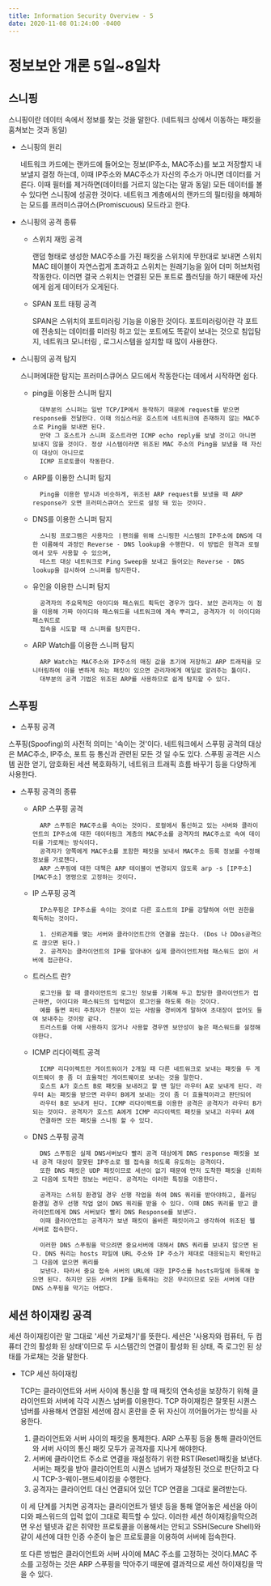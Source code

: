 ```yaml
---
title: Information Security Overview - 5
date: 2020-11-08 01:24:00 -0400
---
```


# 정보보안 개론 5일~8일차
## 스니핑
스니핑이란 데이터 속에서 정보를 찾는 것을 말한다.
(네트워크 상에서 이동하는 패킷을 훔쳐보는 것과 동일)
- 스니핑의 원리

    네트워크 카드에는 랜카드에 들어오는 정보(IP주소, MAC주소)를 보고 저장할지 내보낼지 결정 하는데, 이때 IP주소와 MAC주소가 자신의 주소가 아니면 데이터를 거른다.
    이때 필터를 제거하면(데이터를 거르지 않는다는 말과 동일) 모든 데이터를 볼 수 있다면 스니핑에 성공한 것이다. 네트워크 계층에서의 랜카드의 필터링을 해제하는 모드를 프러미스큐어스(Promiscuous) 모드라고 한다.
    
- 스니핑의 공격 종류
    
    - 스위치 재밍 공격
    
        랜덤 형태로 생성한 MAC주소를 가진 패킷을 스위치에 무한대로 보내면 스위치 MAC 테이블이 자연스럽게 초과하고 스위치는 원래기능을 잃어 더미 허브처럼 작동한다.
        이러면 결국 스위치는 연결된 모든 포트로 플러딩을 하기 때문에 자신에게 쉽게 데이터가 오게된다.
        
    - SPAN 포트 태핑 공격
    
        SPAN은 스위치의 포트미러링 기능을 이용한 것이다. 포트미러링이란 각 포트에 전송되는 데이터를 미러링 하고 있는 포트에도 똑같이 보내는 것으로 침입탐지, 네트워크 모니터링
        , 로그시스템을 설치할 때 많이 사용한다.

- 스니핑의 공격 탐지

  스니퍼에대한 탐지는 프러미스큐어스 모드에서 작동한다는 데에서 시작하면 쉽다.
  
    - ping을 이용한 스니퍼 탐지
    
            대부분의 스니퍼는 일반 TCP/IP에서 동작하기 때문에 request를 받으면 response를 전달한다. 이때 의심스러운 호스트에 네트워크에 존재하지 않는 MAC주소로 Ping을 보내면 된다.
            만약 그 호스트가 스니퍼 호스트라면 ICMP echo reply를 보낼 것이고 아니면 보내지 않을 것이다. 정상 시스템이라면 위조된 MAC 주소의 Ping을 보냈을 때 자신이 대상이 아니므로
            ICMP 프로토콜이 작동한다.
        
    - ARP를 이용한 스니퍼 탐지
    
            Ping을 이용한 방시과 비슷하게, 위조된 ARP request를 보냈을 때 ARP response가 오면 프러미스큐어스 모드로 설정 돼 있는 것이다.
        
    - DNS를 이용한 스니퍼 탐지
    
            스니핑 프로그램은 사용자으 ㅣ편의를 위해 스니핑한 시스템의 IP주소에 DNS에 대한 이름해석 과정인 Reverse - DNS lookup을 수행한다. 이 방법은 원격과 로컬에서 모두 사용할 수 있으며,
            테스트 대상 네트워크로 Ping Sweep을 보내고 들어오는 Reverse - DNS lookup을 감시하여 스니퍼를 탐지한다.
        
    - 유인을 이용한 스니퍼 탐지
    
            공격자의 주요목적은 아이디와 패스워드 획득인 경우가 많다. 보안 관리자는 이 점을 이용해 가짜 아이디와 패스워드를 네트워크에 계속 뿌리고, 공격자가 이 아이디와 패스워드로
            접속을 시도할 때 스니퍼를 탐지한다.
        
    - ARP Watch를 이용한 스니퍼 탐지
    
            ARP Watch는 MAC주소와 IP주소의 매칭 값을 초기에 저장하고 ARP 트래픽을 모니터링하여 이를 변하게 하는 패킷이 있으면 관리자에게 메일로 알려주는 툴이다.
            대부분의 공격 기법은 위조된 ARP를 사용하므로 쉽게 탐지할 수 있다.

## 스푸핑
- 스푸핑 공격

스푸핑(Spoofing)의 사전적 의미는 '속이는 것'이다. 네트워크에서 스푸핑 공격의 대상은 MAC주소, IP주소, 포트 등 통신과 관련된 모든 것 일 수도 있다. 스푸핑 공격은 시스템 권한 얻기, 암호화된 세션 복호화하기, 네트워크 트래픽 흐름 바꾸기 등을 다양하게 사용한다.

- 스푸핑 공격의 종류

    - ARP 스푸핑 공격
    
            ARP 스푸핑은 MAC주소를 속이는 것이다. 로컬에서 통신하고 있는 서버와 클라이언트의 IP주소에 대한 데이터링크 계층의 MAC주소를 공격자의 MAC주소로 속여 데이터를 가로채는 방식이다.
            공격자가 양쪽에게 MAC주소를 포함한 패킷을 보내서 MAC주소 등록 정보를 수정해 정보를 가로챈다.
            ARP 스푸핑에 대한 대책은 ARP 테이블이 변경되지 않도록 arp -s [IP주소][MAC주소] 명령으로 고정하는 것이다.
            
    - IP 스푸핑 공격
    
            IP스푸핑은 IP주소를 속이는 것이로 다른 호스트의 IP를 강탈하여 어떤 권한을 획득하는 것이다.
            
            1. 신뢰관계를 맺는 서버와 클라이언트간의 연결을 끊는다. (Dos 나 DDos공격으로 끊으면 된다.)
            2. 공격자는 클라이언트의 IP를 알아내어 실제 클라이언트처럼 패스워드 없이 서버에 접근한다.
        
    - 트러스트 란?
    
            로그인을 할 때 클라이언트의 로그인 정보를 기록해 두고 합당한 클라이언트가 접근하면, 아이디와 패스워드의 입력없이 로그인을 하도록 하는 것이다.
            예를 들면 파티 주최자가 친분이 있는 사람을 경비에게 말하여 초대장이 없어도 들여 보내주는 것이랑 같다. 
            트러스트를 아예 사용하지 않거나 사용할 경우엔 보안성이 높은 패스워드를 설정해야한다.
            
    - ICMP 리다이렉트 공격
    
            ICMP 리다이렉트란 게이트워이가 2개일 때 다른 네트워크로 보내는 패킷을 두 게이트웨이 중 좀 더 효율적인 게이트웨이로 보내는 것을 말한다.
            호스트 A가 호스트 B로 패킷을 보내려고 할 땐 일단 라우터 A로 보내게 된다. 라우터 A는 패킷을 받으면 라우터 B에게 보내는 것이 좀 더 효율적이라고 판단되어
            라우터 B로 보내게 된다. ICMP 리다이렉트를 이용한 공격은 공격자가 라우터 B가 되는 것이다. 공격자가 호스트 A에게 ICMP 리다이렉트 패킷을 보내고 라우터 A에
            연결하면 모든 패킷을 스니핑 할 수 있다.
            
    - DNS 스푸핑 공격
    
            DNS 스푸핑은 실제 DNS서버보다 빨리 공격 대상에게 DNS response 패킷을 보내 공격 대상이 잘못된 IP주소로 웹 접속을 하도록 유도하는 공격이다.
            또한 DNS 패킷은 UDP 패킷이므로 세션이 없기 때문에 먼저 도착한 패킷을 신뢰하고 다음에 도착한 정보는 버린다. 공격자는 이러한 특징을 이용한다.
            
            공격자는 스위칭 환경일 경우 선행 작업을 하여 DNS 쿼리를 받아야하고, 플러딩 환경일 경우 선행 작업 없이 DNS 쿼리를 받을 수 있다. 이때 DNS 쿼리를 받고 클라이언트에게 DNS 서버보다 빨리 DNS Response를 보낸다.
            이때 클라이언트는 공격자가 보낸 패킷이 올바른 패킷이라고 생각하여 위조된 웹 서버로 접속한다.
            
            이러한 DNS 스푸핑을 막으려면 중요서버에 대해서 DNS 쿼리를 보내지 않으면 된다. DNS 쿼리는 hosts 파일에 URL 주소와 IP 주소가 제대로 대응되는지 확인하고 그 다음에 없으면 쿼리를
            보낸다. 따라서 중요 접속 서버의 URL에 대한 IP주소를 hosts파일에 등록해 놓으면 된다. 하지만 모든 서버의 IP를 등록하는 것은 무리이므로 모든 서버에 대한 DNS 스푸핑을 막기는 어렵다.
            
 ## 세션 하이재킹 공격
 
 세션 하이재킹이란 말 그대로 '세션 가로채기'를 뜻한다. 세션은 '사용자와 컴퓨터, 두 컴퓨터 간의 활성화 된 상태'이므로 두 시스템간의 연결이 활성화 된 상태, 즉 로그인 된 상태를 가로채는 것을
 말한다.
 
- TCP 세션 하이재킹

    TCP는 클라이언트와 서버 사이에 통신을 할 때 패킷의 연속성을 보장하기 위해 클라이언트와 서버에 각각 시퀀스 넘버를 이용한다.
    TCP 하이재킹은 잘못된 시퀀스 넘버를 사용해서 연결된 세션에 잠시 혼란을 준 뒤 자신이 끼어들어가는 방식을 사용한다.
    
    1. 클라이언트와 서버 사이의 패킷을 통제한다. ARP 스푸핑 등을 통해 클라이언트와 서버 사이의 통신 패킷 모두가 공격자를 지나게 해야한다.
    2. 서버에 클라이언트 주소로 연결을 재설정하기 위한 RST(Reset)패킷을 보낸다. 서버는 패킷을 받아 클라이언트의 시퀀스 넘버가 재설정된 것으로 판단하고 다시 TCP-3-웨이-핸드셰이킹을 수행한다.
    3. 공격자는 클라이언트 대신 연결되어 있던 TCP 연결을 그대로 물려받는다.
    
    이 세 단계를 거치면 공격자는 클라이언트가 텔넷 등을 통해 열어놓은 세션을 아이디와 패스워드의 입력 없이 그대로 획득할 수 있다.
    이러한 세션 하이재킹을막으려면 우선 텔넷과 같은 취약한 프로토콜을 이용해서는 안되고 SSH(Secure Shell)와 같이 세션에 대한 인증 수준이 높은 프로토콜을 이용하여 서버에 접속한다.
    
    또 다른 방법은 클라이언트와 서버 사이에 MAC 주소를 고정하는 것이다.MAC 주소를 고정하는 것은 ARP 스푸핑을 막아주기 때문에 결과적으로 세션 하이재킹을 막을 수 있다.
  
